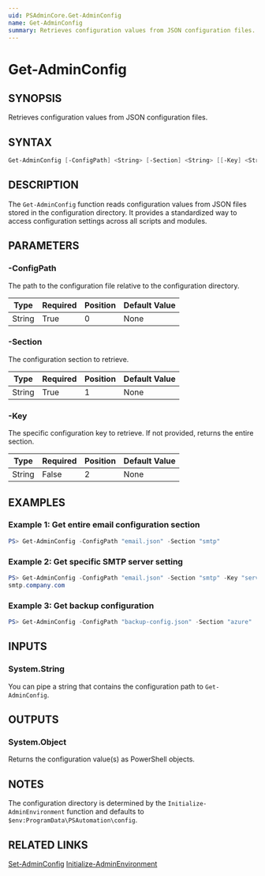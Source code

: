 ```yaml
---
uid: PSAdminCore.Get-AdminConfig
name: Get-AdminConfig
summary: Retrieves configuration values from JSON configuration files.
---
```


# Get-AdminConfig

## SYNOPSIS
Retrieves configuration values from JSON configuration files.

## SYNTAX

```powershell
Get-AdminConfig [-ConfigPath] <String> [-Section] <String> [[-Key] <String>] [<CommonParameters>]
```

## DESCRIPTION
The `Get-AdminConfig` function reads configuration values from JSON files stored in the configuration directory. It provides a standardized way to access configuration settings across all scripts and modules.

## PARAMETERS

### -ConfigPath <String>
The path to the configuration file relative to the configuration directory.

| Type | Required | Position | Default Value |
|------|----------|----------|---------------|
| String | True | 0 | None |

### -Section <String>
The configuration section to retrieve.

| Type | Required | Position | Default Value |
|------|----------|----------|---------------|
| String | True | 1 | None |

### -Key <String>
The specific configuration key to retrieve. If not provided, returns the entire section.

| Type | Required | Position | Default Value |
|------|----------|----------|---------------|
| String | False | 2 | None |

## EXAMPLES

### Example 1: Get entire email configuration section
```powershell
PS> Get-AdminConfig -ConfigPath "email.json" -Section "smtp"
```

### Example 2: Get specific SMTP server setting
```powershell
PS> Get-AdminConfig -ConfigPath "email.json" -Section "smtp" -Key "server"
smtp.company.com
```

### Example 3: Get backup configuration
```powershell
PS> Get-AdminConfig -ConfigPath "backup-config.json" -Section "azure"
```

## INPUTS

### System.String
You can pipe a string that contains the configuration path to `Get-AdminConfig`.

## OUTPUTS

### System.Object
Returns the configuration value(s) as PowerShell objects.

## NOTES
The configuration directory is determined by the `Initialize-AdminEnvironment` function and defaults to `$env:ProgramData\PSAutomation\config`.

## RELATED LINKS
[Set-AdminConfig](Set-AdminConfig.md)
[Initialize-AdminEnvironment](Initialize-AdminEnvironment.md)